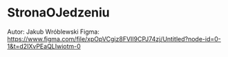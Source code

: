 # StronaOJedzeniu
Autor: Jakub Wróblewski
Figma: https://www.figma.com/file/xpOpVCgiz8FVII9CPJ74zj/Untitled?node-id=0-1&t=d2IXvPEaQLIwiotm-0
